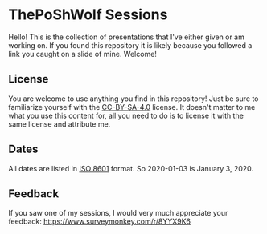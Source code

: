 # ThePoShWolf Sessions

Hello! This is the collection of presentations that I've either given or am working on. If you found this repository it is likely because you followed a link you caught on a slide of mine. Welcome!

## License

You are welcome to use anything you find in this repository! Just be sure to familiarize yourself with the  [CC-BY-SA-4.0](https://choosealicense.com/licenses/cc-by-sa-4.0/) license. It doesn't matter to me what you use this content for, all you need to do is to license it with the same license and attribute me.

## Dates

All dates are listed in [ISO 8601](https://en.wikipedia.org/wiki/ISO_8601) format. So 2020-01-03 is January 3, 2020.

## Feedback

If you saw one of my sessions, I would very much appreciate your feedback: https://www.surveymonkey.com/r/8YYX9K6
